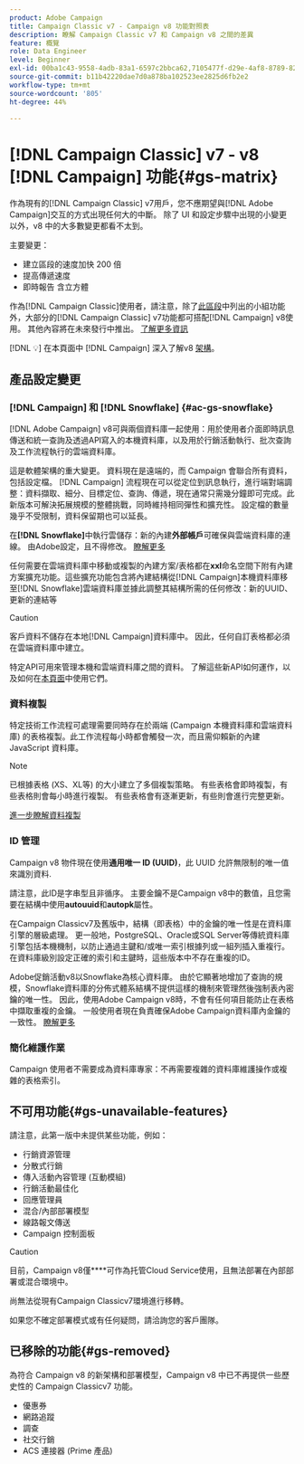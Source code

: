 ```yaml
---
product: Adobe Campaign
title: Campaign Classic v7 - Campaign v8 功能對照表
description: 瞭解 Campaign Classic v7 和 Campaign v8 之間的差異
feature: 概覽
role: Data Engineer
level: Beginner
exl-id: 00ba1c43-9558-4adb-83a1-6597c2bbca62,7105477f-d29e-4af8-8789-82b4459761b0
source-git-commit: b11b42220dae7d0a878ba102523ee2825d6fb2e2
workflow-type: tm+mt
source-wordcount: '805'
ht-degree: 44%

---
```


# [!DNL Campaign Classic] v7 - v8 [!DNL Campaign] 功能{#gs-matrix}

作為現有的[!DNL Campaign Classic] v7用戶，您不應期望與[!DNL Adobe Campaign]交互的方式出現任何大的中斷。 除了 UI 和設定步驟中出現的小變更以外，v8 中的大多數變更都看不太到。

主要變更：

* 建立區段的速度加快 200 倍
* 提高傳遞速度
* 即時報告 含立方體

作為[!DNL Campaign Classic]使用者，請注意，除了[此區段](#gs-removed)中列出的小組功能外，大部分的[!DNL Campaign Classic] v7功能都可搭配[!DNL Campaign] v8使用。 其他內容將在未來發行中推出。 [了解更多資訊](#gs-unavailable-features)

[!DNL :bulb:] 在本頁面中 [!DNL Campaign] 深入了解v8 [架構](../dev/architecture.md)。

## 產品設定變更

### [!DNL Campaign] 和  [!DNL Snowflake] {#ac-gs-snowflake}

[!DNL Adobe Campaign] v8可與兩個資料庫一起使用：用於使用者介面即時訊息傳送和統一查詢及透過API寫入的本機資料庫，以及用於行銷活動執行、批次查詢及工作流程執行的雲端資料庫。

這是軟體架構的重大變更。 資料現在是遠端的，而 Campaign 會聯合所有資料，包括設定檔。 [!DNL Campaign] 流程現在可以從定位到訊息執行，進行端對端調整：資料擷取、細分、目標定位、查詢、傳遞，現在通常只需幾分鐘即可完成。此新版本可解決拓展規模的整體挑戰，同時維持相同彈性和擴充性。 設定檔的數量幾乎不受限制，資料保留期也可以延長。

在&#x200B;**[!DNL Snowflake]**&#x200B;中執行雲儲存：新的內建&#x200B;**外部帳戶**&#x200B;可確保與雲端資料庫的連線。 由Adobe設定，且不得修改。 [瞭解更多](../config/external-accounts.md)

任何需要在雲端資料庫中移動或複製的內建方案/表格都在&#x200B;**xxl**&#x200B;命名空間下附有內建方案擴充功能。這些擴充功能包含將內建結構從[!DNL Campaign]本機資料庫移至[!DNL Snowflake]雲端資料庫並據此調整其結構所需的任何修改：新的UUID、更新的連結等

>[!CAUTION]
>
> 客戶資料不儲存在本地[!DNL Campaign]資料庫中。 因此，任何自訂表格都必須在雲端資料庫中建立。


特定API可用來管理本機和雲端資料庫之間的資料。 了解這些新API如何運作，以及如何在[本頁面](../dev/new-apis.md)中使用它們。

### 資料複製

特定技術工作流程可處理需要同時存在於兩端 (Campaign 本機資料庫和雲端資料庫) 的表格複製。此工作流程每小時都會觸發一次，而且需仰賴新的內建 JavaScript 資料庫。

>[!NOTE]
>
> 已根據表格 (XS、XL等) 的大小建立了多個複製策略。
> 有些表格會即時複製，有些表格則會每小時進行複製。 有些表格會有逐漸更新，有些則會進行完整更新。


[進一步瞭解資料複製](../config/replication.md)

### ID 管理

Campaign v8 物件現在使用&#x200B;**通用唯一 ID (UUID)**，此 UUID 允許無限制的唯一值來識別資料.

請注意，此ID是字串型且非循序。 主要金鑰不是Campaign v8中的數值，且您需要在結構中使用&#x200B;**autouuid**&#x200B;和&#x200B;**autopk**&#x200B;屬性。

在Campaign Classicv7及舊版中，結構（即表格）中的金鑰的唯一性是在資料庫引擎的層級處理。 更一般地，PostgreSQL、Oracle或SQL Server等傳統資料庫引擎包括本機機制，以防止通過主鍵和/或唯一索引根據列或一組列插入重複行。 在資料庫級別設定正確的索引和主鍵時，這些版本中不存在重複的ID。

Adobe促銷活動v8以Snowflake為核心資料庫。 由於它顯著地增加了查詢的規模，Snowflake資料庫的分佈式體系結構不提供這樣的機制來管理然後強制表內密鑰的唯一性。 因此，使用Adobe Campaign v8時，不會有任何項目能防止在表格中擷取重複的金鑰。 一般使用者現在負責確保Adobe Campaign資料庫內金鑰的一致性。 [瞭解更多](../dev/keys.md)

### 簡化維護作業

Campaign 使用者不需要成為資料庫專家：不再需要複雜的資料庫維護操作或複雜的表格索引。

## 不可用功能{#gs-unavailable-features}

請注意，此第一版中未提供某些功能，例如：

* 行銷資源管理
* 分散式行銷
* 傳入活動內容管理 (互動模組)
* 行銷活動最佳化
* 回應管理員
* 混合/內部部署模型
* 線路報文傳送
* Campaign 控制面板

>[!CAUTION]
>
>目前，Campaign v8僅&#x200B;****&#x200B;可作為托管Cloud Service使用，且無法部署在內部部署或混合環境中。
>
>尚無法從現有Campaign Classicv7環境進行移轉。
>
>如果您不確定部署模式或有任何疑問，請洽詢您的客戶團隊。

## 已移除的功能{#gs-removed}

為符合 Campaign v8 的新架構和部署模型，Campaign v8 中已不再提供一些歷史性的 Campaign Classicv7 功能。

* 優惠券
* 網路追蹤
* 調查
* 社交行銷
* ACS 連接器 (Prime 產品)

